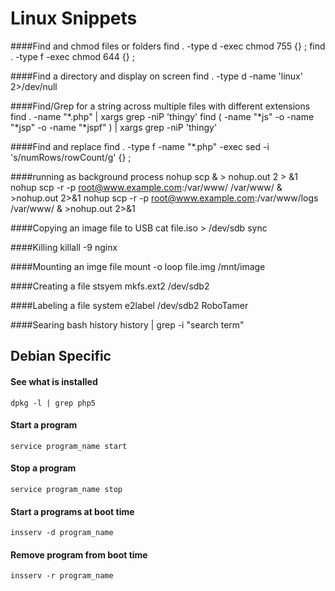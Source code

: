 Linux Snippets
==============

####Find and chmod files or folders
	find . -type d -exec chmod 755 {} \;
	find . -type f -exec chmod 644 {} \;

####Find a directory and display on screen
	find . -type d -name 'linux' 2>/dev/null


####Find/Grep for a string across multiple files with different extensions
	find . -name "*.php" | xargs grep -niP 'thingy'
	find \( -name "*js" -o -name "*jsp" -o -name "*jspf" \) | xargs grep -niP 'thingy'

####Find and replace
	find . -type f -name "*.php" -exec sed -i 's/numRows/rowCount/g' {} \;

####running as background process
	nohup scp <params> & > nohup.out 2 > &1
	nohup scp -r -p root@www.example.com:/var/www/ /var/www/ & >nohup.out 2>&1
	nohup scp -r -p root@www.example.com:/var/www/logs /var/www/ & >nohup.out 2>&1

####Copying an image file to USB
	cat file.iso > /dev/sdb
	sync


####Killing
	killall -9 nginx

####Mounting an imge file
	mount -o loop file.img /mnt/image

####Creating a file stsyem
	mkfs.ext2 /dev/sdb2

####Labeling a file system
	e2label /dev/sdb2 RoboTamer

####Searing bash history
 	history | grep -i "search term"

Debian Specific
---------------

#### See what is installed
	dpkg -l | grep php5

#### Start a program
	service program_name start

#### Stop a program
	service program_name stop

#### Start a programs at boot time
	insserv -d program_name

#### Remove program from boot time
	insserv -r program_name
